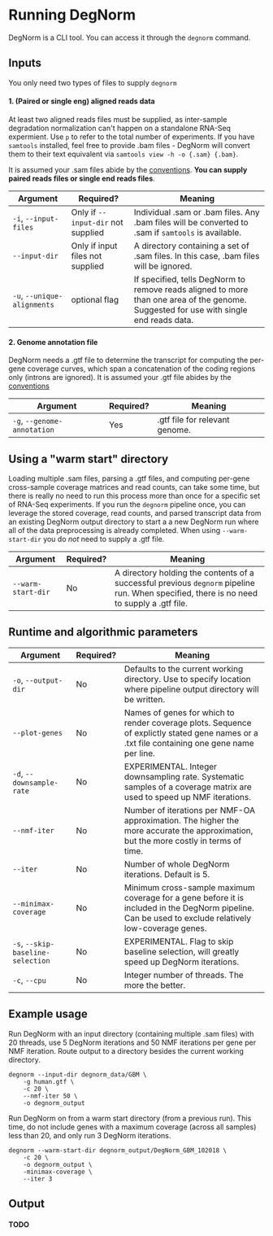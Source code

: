 # Running DegNorm

DegNorm is a CLI tool. You can access it through the `degnorm` command.
 
## Inputs
You only need two types of files to supply `degnorm`

#### 1. (Paired or single eng) aligned reads data
At least two aligned reads files must be supplied, as inter-sample degradation normalization can't happen on a standalone 
RNA-Seq expermient. Use `p` to refer to the total number of experiments. If you have `samtools` installed, feel free
to provide .bam files - DegNorm will convert them to their text equivalent via `samtools view -h -o {.sam} {.bam}`.

It is assumed your .sam files abide by the [conventions](https://en.wikipedia.org/wiki/SAM_(file_format)).
**You can supply paired reads files or single end reads files**.

Argument    | Required? |    Meaning
----------- | --------- | ------------
`-i`, `--input-files` |   Only if `--input-dir` not supplied | Individual .sam or .bam files. Any .bam files will be converted to .sam if `samtools` is available.
`--input-dir` | Only if input files not supplied | A directory containing a set of .sam files. In this case, .bam files will be ignored.
`-u`, `--unique-alignments` | optional flag | If specified, tells DegNorm to remove reads aligned to more than one area of the genome. Suggested for use with single end reads data.

#### 2. Genome annotation file
DegNorm needs a .gtf file to determine the transcript for computing the per-gene coverage curves, which span a 
concatenation of the coding regions only (introns are ignored). It is assumed your .gtf file abides by the [conventions](https://useast.ensembl.org/info/website/upload/gff.html)

Argument    | Required? |    Meaning
----------- | --------- | ------------
`-g`, `--genome-annotation` | Yes | .gtf file for relevant genome.


## Using a "warm start" directory
Loading multiple .sam files, parsing a .gtf files, and computing per-gene cross-sample coverage matrices and read counts, can take some time, but there is really no need
to run this process more than once for a specific set of RNA-Seq experiments. If you run the `degnorm` pipeline once, you can leverage
the stored coverage, read counts, and parsed transcript data from an existing DegNorm output directory to start a a new DegNorm run where all of the
data preprocessing is already completed. When using `--warm-start-dir` you do *not* need to supply a .gtf file.

Argument    | Required? |    Meaning
----------- | --------- | ------------
`--warm-start-dir` | No | A directory holding the contents of a successful previous `degnorm` pipeline run. When specified, there is no need to supply a .gtf file.

## Runtime and algorithmic parameters

Argument    | Required? |    Meaning
----------- | --------- | ------------
`-o`, `--output-dir` | No | Defaults to the current working directory. Use to specify location where pipeline output directory will be written.
`--plot-genes` | No | Names of genes for which to render coverage plots. Sequence of explictly stated gene names or a .txt file containing one gene name per line.
`-d`, `--downsample-rate` | No | EXPERIMENTAL. Integer downsampling rate. Systematic samples of a coverage matrix are used to speed up NMF iterations.
`--nmf-iter` | No | Number of iterations per NMF-OA approximation. The higher the more accurate the approximation, but the more costly in terms of time.
`--iter` | No | Number of whole DegNorm iterations. Default is 5.
`--minimax-coverage` | No | Minimum cross-sample maximum coverage for a gene before it is included in the DegNorm pipeline. Can be used to exclude relatively low-coverage genes.
 `-s`, `--skip-baseline-selection` | No | EXPERIMENTAL. Flag to skip baseline selection, will greatly speed up DegNorm iterations.
 `-c`, `--cpu` | No | Integer number of threads. The more the better.


## Example usage

Run DegNorm with an input directory (containing multiple .sam files) with 20 threads, use 5 DegNorm iterations and 50 NMF iterations per gene per NMF iteration.
Route output to a directory besides the current working directory.

    degnorm --input-dir degnorm_data/GBM \
        -g human.gtf \
        -c 20 \
        --nmf-iter 50 \
        -o degnorm_output

Run DegNorm on from a warm start directory (from a previous run). This time, do not include genes with a maximum coverage
(across all samples) less than 20, and only run 3 DegNorm iterations.

    degnorm --warm-start-dir degnorm_output/DegNorm_GBM_102018 \
        -c 20 \
        -o degnorm_output \
        -minimax-coverage \
        --iter 3
        
## Output
#### TODO
